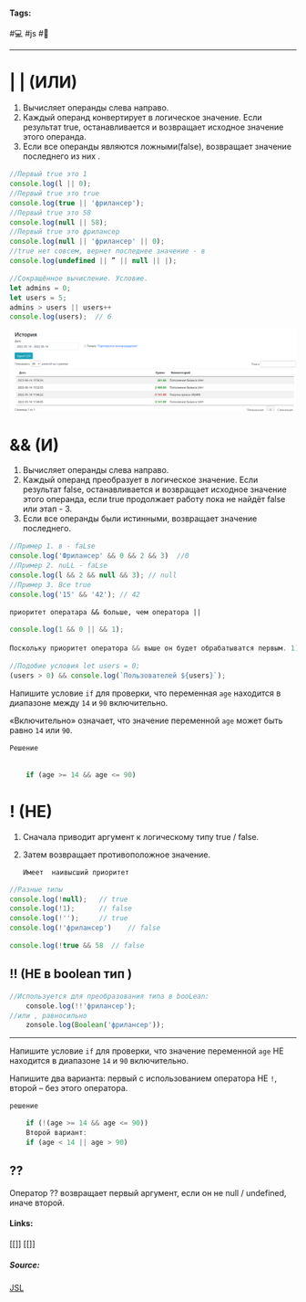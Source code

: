  #### Tags:
#💻  #js #🌱

---	

# | | (ИЛИ)

1.	Вычисляет операнды слева направо.
2.	Каждый операнд конвертирует в логическое значение. Если результат true, останавливается и возвращает исходное значение этого операнда.
3.	Если все операнды являются ложными(false), возвращает значение последнего из них .

```js
//Первый true это 1 
console.log(l || 0);
//Первый true это true
console.log(true || 'фрилансер');
//Первый true это 58
console.log(null || 58);
//Первый true это фрилансер
console.log(null || 'фрилансер' || 0);
//true нет совсем, вернет последнее значение - в
console.log(undefined || ” || null || |);
```

```js
//Сокращённое вычисление. Условие.
let admins = 0;
let users = 5;
admins > users || users++ 
console.log(users);  // 6

```
![](_attachments/391b6779b45e7fb157c82a2c2e36fee5.png)
# && (И)
1.	Вычисляет операнды слева направо. 
2.	Каждый операнд преобразует в логическое значение.
Если результат false, останавливается и возвращает исходное значение этого операнда, если true продолжает работу пока не найдёт false или  этап - 3.
3.	Если все операнды были истинными, возвращает значение последнего.

```js
//Пример 1. в - faLse
console.log('Фрилансер' && 0 && 2 && 3)  //0
//Пример 2. nuLL - faLse
console.log(l && 2 && null && 3); // null
//Пример 3. Все true
console.log('15' && '42'); // 42
```

	приоритет оператара && больше, чем оператора ||

```js
console.log(1 && 0 || && 1);

Поскольку приоритет оператора && выше он будет обрабатыватся первым. 1) 0 false 2) 1 false) 3) 1 true 
```

```js 
//Подобие условия let users = 0;
(users > 0) && console.log(`Пользователей ${users}`);
```

Напишите условие `if` для проверки, что переменная `age` находится в диапазоне между `14` и `90` включительно.

«Включительно» означает, что значение переменной `age` может быть равно `14` или `90`. 

	Решение
```js 

	if (age >= 14 && age <= 90)
```




# ! (НЕ)
1.	Сначала приводит аргумент к логическому типу true / false.
2.	Затем возвращает противоположное значение.	
				 
		Имеет  наивысший приоритет 
		
	
``` js 
//Разные типы
console.log(!null);   // true 
console.log(!1);      // false 
console.log(!'');     // true 
console.log(!'фрилансер')    // false 
```

```js
console.log(!true && 58  // false
```

## !! (НЕ в boolean тип )
```js
//Используется для преобразования типа в booLean:
	сonsole.log(!!'фрилансер');
//или , равносильно 
	zonsole.log(Boolean('фрилансер'));
```

-------

Напишите условие `if` для проверки, что значение переменной `age` НЕ находится в диапазоне `14` и `90` включительно.

Напишите два варианта: первый с использованием оператора НЕ `!`, второй – без этого оператора.

	решение
```js
	if (!(age >= 14 && age <= 90))
	Второй вариант:
	if (age < 14 || age > 90)
```





## ?? 
Оператор ?? возвращает первый аргумент, если он не null / undefined, иначе второй. 
	
#### Links:
   [[]]	
   [[]]
	
##### Source:
   [JSL](https://learn.javascript.ru/logical-operators)
	
		
	

